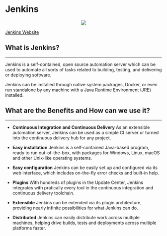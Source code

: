 # Jenkins

<p align = center>
    <image src="J_images\Jenkins_logo.jpg"/> 
</p>

[Jenkins Website](https://www.jenkins.io/)

## What is Jenkins?
---
Jenkins is a self-contained, open source automation server which can be used to automate all sorts of tasks related to building, testing, and delivering or deploying software.

Jenkins can be installed through native system packages, Docker, or even run standalone by any machine with a Java Runtime Environment (JRE) installed.
## What are the Benefits and How can we use it?
---
- **Continuous Integration and Continuous Delivery**
As an extensible automation server, Jenkins can be used as a simple CI server or turned into the continuous delivery hub for any project.

- **Easy installation**
Jenkins is a self-contained Java-based program, ready to run out-of-the-box, with packages for Windows, Linux, macOS and other Unix-like operating systems.

- **Easy configuration**
Jenkins can be easily set up and configured via its web interface, which includes on-the-fly error checks and built-in help.

- **Plugins**
With hundreds of plugins in the Update Center, Jenkins integrates with pratically every tool in the continuous integration and continuous delivery toolchain.

- **Extensible**
Jenkins can be extended via its plugin architecture, providing nearly infinite possibilities for what Jenkins can do.

- **Distributed**
Jenkins can easily distribute work across multiple machines, helping drive builds, tests and deployments across multiple platforms faster.